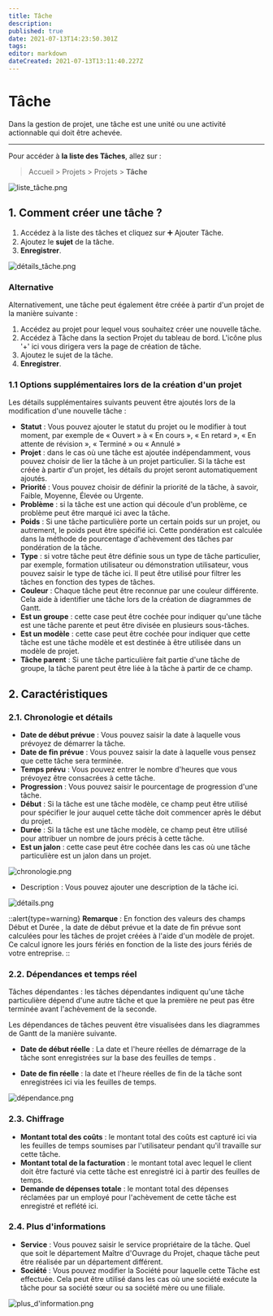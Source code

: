 ```yaml
---
title: Tâche
description: 
published: true
date: 2021-07-13T14:23:50.301Z
tags: 
editor: markdown
dateCreated: 2021-07-13T13:11:40.227Z
---
```


# Tâche

Dans la gestion de projet, une tâche est une unité ou une activité actionnable qui doit être achevée.

---

Pour accéder à **la liste des Tâches**, allez sur :

> Accueil > Projets > Projets > **Tâche**

![liste_tâche.png](/projects/task/liste_tâche.png)

## 1. Comment créer une tâche ?

1. Accédez à la liste des tâches et cliquez sur :heavy_plus_sign: Ajouter Tâche.
2. Ajoutez le **sujet** de la tâche.
3. **Enregistrer**.

![détails_tâche.png](/projects/task/détails_tâche.png)

### Alternative
Alternativement, une tâche peut également être créée à partir d'un projet de la manière suivante :

1. Accédez au projet pour lequel vous souhaitez créer une nouvelle tâche.
2. Accédez à Tâche dans la section Projet du tableau de bord. L'icône plus '+' ici vous dirigera vers la page de création de tâche.
3. Ajoutez le sujet de la tâche.
4. **Enregistrer**.

### 1.1 Options supplémentaires lors de la création d'un projet 
Les détails supplémentaires suivants peuvent être ajoutés lors de la modification d'une nouvelle tâche :

- **Statut** : Vous pouvez ajouter le statut du projet ou le modifier à tout moment, par exemple de « Ouvert » à « En cours », « En retard », « En attente de révision », « Terminé » ou « Annulé »
- **Projet** : dans le cas où une tâche est ajoutée indépendamment, vous pouvez choisir de lier la tâche à un projet particulier. Si la tâche est créée à partir d'un projet, les détails du projet seront automatiquement ajoutés.
- **Priorité** : Vous pouvez choisir de définir la priorité de la tâche, à savoir, Faible, Moyenne, Élevée ou Urgente.
- **Problème** : si la tâche est une action qui découle d'un problème, ce problème peut être marqué ici avec la tâche.
- **Poids** : Si une tâche particulière porte un certain poids sur un projet, ou autrement, le poids peut être spécifié ici. Cette pondération est calculée dans la méthode de pourcentage d'achèvement des tâches par pondération de la tâche.
- **Type** : si votre tâche peut être définie sous un type de tâche particulier, par exemple, formation utilisateur ou démonstration utilisateur, vous pouvez saisir le type de tâche ici. Il peut être utilisé pour filtrer les tâches en fonction des types de tâches.
- **Couleur** : Chaque tâche peut être reconnue par une couleur différente. Cela aide à identifier une tâche lors de la création de diagrammes de Gantt.
- **Est un groupe** : cette case peut être cochée pour indiquer qu'une tâche est une tâche parente et peut être divisée en plusieurs sous-tâches.
- **Est un modèle** : cette case peut être cochée pour indiquer que cette tâche est une tâche modèle et est destinée à être utilisée dans un modèle de projet.
- **Tâche parent** : Si une tâche particulière fait partie d'une tâche de groupe, la tâche parent peut être liée à la tâche à partir de ce champ.

## 2. Caractéristiques

### 2.1. Chronologie et détails

- **Date de début prévue** : Vous pouvez saisir la date à laquelle vous prévoyez de démarrer la tâche.
- **Date de fin prévue** : Vous pouvez saisir la date à laquelle vous pensez que cette tâche sera terminée.
- **Temps prévu** : Vous pouvez entrer le nombre d'heures que vous prévoyez être consacrées à cette tâche.
- **Progression** : Vous pouvez saisir le pourcentage de progression d'une tâche.
- **Début** : Si la tâche est une tâche modèle, ce champ peut être utilisé pour spécifier le jour auquel cette tâche doit commencer après le début du projet.
- **Durée** : Si la tâche est une tâche modèle, ce champ peut être utilisé pour attribuer un nombre de jours précis à cette tâche.
- **Est un jalon** : cette case peut être cochée dans les cas où une tâche particulière est un jalon dans un projet.

![chronologie.png](/projects/task/chronologie.png)


- Description : Vous pouvez ajouter une description de la tâche ici.

![détails.png](/projects/task/détails.png)

::alert{type=warning}
**Remarque** : En fonction des valeurs des champs Début et Durée , la date de début prévue et la date de fin prévue sont calculées pour les tâches de projet créées à l'aide d'un modèle de projet. Ce calcul ignore les jours fériés en fonction de la liste des jours fériés de votre entreprise.
::

### 2.2. Dépendances et temps réel

Tâches dépendantes : les tâches dépendantes indiquent qu'une tâche particulière dépend d'une autre tâche et que la première ne peut pas être terminée avant l'achèvement de la seconde.

Les dépendances de tâches peuvent être visualisées dans les diagrammes de Gantt de la manière suivante.

- **Date de début réelle** : La date et l'heure réelles de démarrage de la tâche sont enregistrées sur la base des feuilles de temps .

- **Date de fin réelle** : la date et l'heure réelles de fin de la tâche sont enregistrées ici via les feuilles de temps.

![dépendance.png](/projects/task/dépendance.png)

### 2.3. Chiffrage

- **Montant total des coûts** : le montant total des coûts est capturé ici via les feuilles de temps soumises par l'utilisateur pendant qu'il travaille sur cette tâche.
- **Montant total de la facturation** : le montant total avec lequel le client doit être facturé via cette tâche est enregistré ici à partir des feuilles de temps.
- **Demande de dépenses totale** : le montant total des dépenses réclamées par un employé pour l'achèvement de cette tâche est enregistré et reflété ici.

### 2.4. Plus d'informations

- **Service** : Vous pouvez saisir le service propriétaire de la tâche. Quel que soit le département Maître d'Ouvrage du Projet, chaque tâche peut être réalisée par un département différent.
- **Société** : Vous pouvez modifier la Société pour laquelle cette Tâche est effectuée. Cela peut être utilisé dans les cas où une société exécute la tâche pour sa société sœur ou sa société mère ou une filiale.

![plus_d'information.png](/projects/task/plus_d'information.png)
